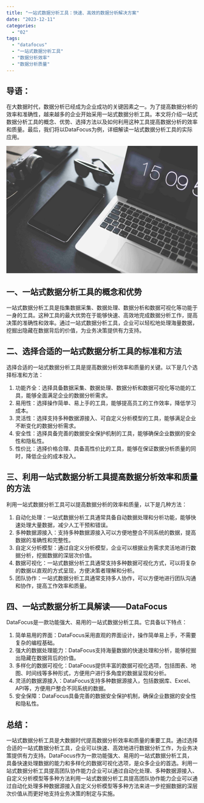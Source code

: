 ```yaml
---
title: "一站式数据分析工具：快速、高效的数据分析解决方案"
date: "2023-12-11"
categories: 
  - "02"
tags: 
  - "datafocus"
  - "一站式数据分析工具"
  - "数据分析效率"
  - "数据分析质量"
---
```


## 导语：

在大数据时代，数据分析已经成为企业成功的关键因素之一。为了提高数据分析的效率和准确性，越来越多的企业开始采用一站式数据分析工具。本文将介绍一站式数据分析工具的概念、优势、选择方法以及如何利用这种工具提高数据分析的效率和质量。最后，我们将以DataFocus为例，详细解读一站式数据分析工具的实际应用。

![](images/1642754335-3.jpg)

## 一、一站式数据分析工具的概念和优势

一站式数据分析工具是指集数据采集、数据处理、数据分析和数据可视化等功能于一身的工具。这种工具的最大优势在于能够快速、高效地完成数据分析工作，提高决策的准确性和效率。通过一站式数据分析工具，企业可以轻松地处理海量数据，挖掘出隐藏在数据背后的价值，为业务决策提供有力支持。

## 二、选择合适的一站式数据分析工具的标准和方法

选择合适的一站式数据分析工具是提高数据分析效率和质量的关键。以下是几个选择标准和方法：

1. 功能齐全：选择具备数据采集、数据处理、数据分析和数据可视化等功能的工具，能够全面满足企业的数据分析需求。
2. 易用性：选择操作简单、易上手的工具，能够提高员工的工作效率，降低学习成本。
3. 灵活性：选择支持多种数据源接入、可自定义分析模型的工具，能够满足企业不断变化的数据分析需求。
4. 安全性：选择具备完善的数据安全保护机制的工具，能够确保企业数据的安全性和隐私性。
5. 性价比：选择价格合理、具备高性价比的工具，能够在保证数据分析质量的同时，降低企业的成本投入。

## 三、利用一站式数据分析工具提高数据分析效率和质量的方法

利用一站式数据分析工具可以提高数据分析的效率和质量，以下是几种方法：

1. 自动化处理：一站式数据分析工具通常具备自动数据处理和分析功能，能够快速处理大量数据，减少人工干预和错误。
2. 多种数据源接入：支持多种数据源接入可以方便地整合不同系统的数据，提高数据的准确性和完整性。
3. 自定义分析模型：通过自定义分析模型，企业可以根据业务需求灵活地进行数据分析，挖掘数据的深层次价值。
4. 数据可视化：一站式数据分析工具通常支持多种数据可视化方式，可以将复杂的数据以直观的方式呈现，方便决策者理解和分析。
5. 团队协作：一站式数据分析工具通常支持多人协作，可以方便地进行团队沟通和协作，提高工作效率和质量。

## 四、一站式数据分析工具解读——DataFocus

DataFocus是一款功能强大、易用的一站式数据分析工具。它具备以下特点：

1. 简单易用的界面：DataFocus采用直观的界面设计，操作简单易上手，不需要复杂的编程基础。
2. 强大的数据处理能力：DataFocus支持海量数据的快速处理和分析，能够挖掘出隐藏在数据背后的价值。
3. 多样化的数据可视化：DataFocus提供丰富的数据可视化选项，包括图表、地图、时间线等多种形式，方便用户进行多角度的数据呈现和分析。
4. 灵活的数据源接入：DataFocus支持多种数据源接入，包括数据库、Excel、API等，方便用户整合不同系统的数据。
5. 安全保障：DataFocus具备完善的数据安全保护机制，确保企业数据的安全性和隐私性。

## 总结：

一站式数据分析工具是大数据时代提高数据分析效率和质量的重要工具。通过选择合适的一站式数据分析工具，企业可以快速、高效地进行数据分析工作，为业务决策提供有力支持。DataFocus作为一款功能强大、易用的一站式数据分析工具，具备快速处理数据的能力和多样化的数据可视化选项，是众多企业的首选。利用一站式数据分析工具提高团队协作能力企业可以通过自动化处理、多种数据源接入、自定义分析模型等多种方法利用一站式数据分析工具提高团队协作能力企业可以通过自动化处理多种数据源接入自定义分析模型等多种方法来进一步挖掘数据的深层次价值从而更好地支持业务决策的制定与实施。
